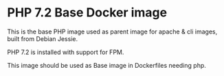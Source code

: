 # PHP 7.2 Base Docker image

This is the base PHP image used as parent image for apache & cli images, built from Debian Jessie.

PHP 7.2 is installed with support for FPM.

This image should be used as Base image in Dockerfiles needing php.
